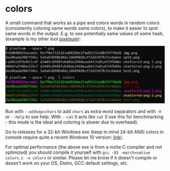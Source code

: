 # colors

A small command that works as a pipe and colors words in random colors
(consistently coloring same words same colors), to make it easier to spot
same words in the output. E.g. to see potentially same values of some hash,
(example is my other tool [pixelsum](https://github.com/FRex/pixelsum)):

![screenshot](screenshot.png)

Run with `--addsep=chars` to add `chars` as extra word separators and with
`-h` or `--help` to see help. With `--cat` it acts like `cat` (I use this for
benchmarking - this mode is the ideal and coloring is slower due to overhead).

Go to releases for a 32-bit Windows exe (keep in mind 24-bit ANSI colors in
console require quite a recent Windows 10 version:
[link](https://devblogs.microsoft.com/commandline/24-bit-color-in-the-windows-console/)).

For optimal performance (the above exe is from a niche C compiler and not
optimized) you should compile it yourself with
`gcc -O3 -march=native colors.c -o colors` or similar. Please let me know if it
doesn't compile or doesn't work on your OS, Distro, GCC default settings, etc.
